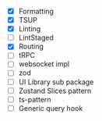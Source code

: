 - [x] Formatting
- [x] TSUP
- [x] Linting
- [ ] LintStaged
- [x] Routing
- [ ] tRPC
- [ ] websocket impl
- [ ] zod
- [ ] UI Library sub package
- [ ] Zustand Slices pattern
- [ ] ts-pattern
- [ ] Generic query hook
